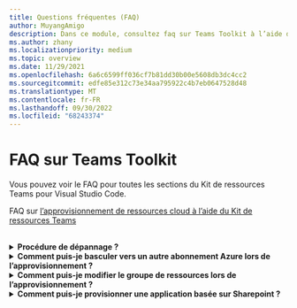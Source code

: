 ```yaml
---
title: Questions fréquentes (FAQ)
author: MuyangAmigo
description: Dans ce module, consultez faq sur Teams Toolkit à l’aide de Visual Studio Code
ms.author: zhany
ms.localizationpriority: medium
ms.topic: overview
ms.date: 11/29/2021
ms.openlocfilehash: 6a6c6599ff036cf7b81dd30b00e5608db3dc4cc2
ms.sourcegitcommit: edfe85e312c73e34aa795922c4b7eb0647528d48
ms.translationtype: MT
ms.contentlocale: fr-FR
ms.lasthandoff: 09/30/2022
ms.locfileid: "68243374"
---
```

# <a name="faq-for-teams-toolkit"></a>FAQ sur Teams Toolkit

Vous pouvez voir le FAQ pour toutes les sections du Kit de ressources Teams pour Visual Studio Code.

FAQ sur [l’approvisionnement de ressources cloud à l’aide du Kit de ressources Teams](provision.md)

<br>

<details>

<summary><b>Procédure de dépannage ?</b></summary>

Si vous obtenez des erreurs avec le Kit de ressources Teams dans Visual Studio Code, vous pouvez sélectionner **Obtenir de l’aide** sur la notification d’erreur pour accéder au document associé. Si vous utilisez l’interface CLI TeamsFx, un lien hypertexte à la fin du message d’erreur pointe vers la documentation d’aide. Vous pouvez également consulter directement la [documentation d’aide sur l’approvisionnement](https://aka.ms/teamsfx-arm-help) .

<br>

</details>

<details>

<summary><b>Comment puis-je basculer vers un autre abonnement Azure lors de l’approvisionnement ?</b></summary>

1. Basculez l’abonnement dans le compte actuel ou déconnectez-vous et sélectionnez un nouvel abonnement.
2. Si vous avez déjà approvisionné l’environnement actuel, vous devez créer un environnement et effectuer l’approvisionnement, car ARM ne prend pas en charge le déplacement des ressources.
3. Si vous n’avez pas approvisionné l’environnement actuel, vous pouvez déclencher l’approvisionnement directement.

<br>

</details>

<details>

<summary><b>Comment puis-je modifier le groupe de ressources lors de l’approvisionnement ?</b></summary>

Avant l’approvisionnement, l’outil vous demande si vous souhaitez créer un groupe de ressources ou en utiliser un existant. Vous pouvez fournir un nouveau nom de groupe de ressources ou en choisir un existant dans cette étape.

<br>

</details>

<details>

<summary><b>Comment puis-je provisionner une application basée sur Sharepoint ?</b></summary>

Vous pouvez suivre [l’approvisionnement SharePoint application basée sur](/microsoftteams/platform/sbs-gs-spfx?tabs=vscode%2Cviscode&tutorial-step=4).

> [!NOTE]
> Actuellement, la création Teams application avec sharepoint framework avec Teams Shared Computer Toolkit n’a pas d’intégration directe avec Azure. Le contenu de la documentation ne s’applique pas aux applications basées sur SPFx.

<br>

</details>
